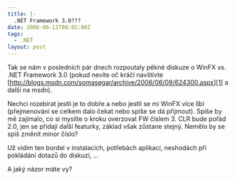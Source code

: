 ```yaml
---
title: |-
  .NET Framework 3.0???
date: 2006-06-11T08:02:00Z
tags:
  - .NET
layout: post
---
```

Tak se nám v posledních pár dnech rozpoutaly pěkné diskuze o WinFX vs. .NET Framework 3.0 (pokud nevíte oč kráčí navštivte [http://blogs.msdn.com/somasegar/archive/2006/06/09/624300.aspx][1] a další na msdn).

Nechci rozebírat jestli je to dobře a nebo jestli se mi WinFX více líbí (přejmenování se celkem dalo čekat nebo spíše se dá přijmout). Spíše by mě zajímalo, co si myslíte o kroku overzovat FW číslem 3. CLR bude pořád 2.0, jen se přidají další featurky, základ však zůstane stejný. Nemělo by se spíš změnit minor číslo?

Už vidím ten bordel v instalacích, potřebách aplikací, neshodách při pokládání dotazů do diskuzí, ...

A jaký názor máte vy?

[1]: http://blogs.msdn.com/somasegar/archive/2006/06/09/624300.aspx